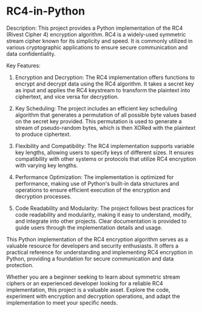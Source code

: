# RC4-in-Python

Description:
This project provides a Python implementation of the RC4 (Rivest Cipher 4) encryption algorithm. RC4 is a widely-used symmetric stream cipher known for its simplicity and speed. It is commonly utilized in various cryptographic applications to ensure secure communication and data confidentiality.

Key Features:
1. Encryption and Decryption: The RC4 implementation offers functions to encrypt and decrypt data using the RC4 algorithm. It takes a secret key as input and applies the RC4 keystream to transform the plaintext into ciphertext, and vice versa for decryption.

2. Key Scheduling: The project includes an efficient key scheduling algorithm that generates a permutation of all possible byte values based on the secret key provided. This permutation is used to generate a stream of pseudo-random bytes, which is then XORed with the plaintext to produce ciphertext.

3. Flexibility and Compatibility: The RC4 implementation supports variable key lengths, allowing users to specify keys of different sizes. It ensures compatibility with other systems or protocols that utilize RC4 encryption with varying key lengths.

4. Performance Optimization: The implementation is optimized for performance, making use of Python's built-in data structures and operations to ensure efficient execution of the encryption and decryption processes.

5. Code Readability and Modularity: The project follows best practices for code readability and modularity, making it easy to understand, modify, and integrate into other projects. Clear documentation is provided to guide users through the implementation details and usage.

This Python implementation of the RC4 encryption algorithm serves as a valuable resource for developers and security enthusiasts. It offers a practical reference for understanding and implementing RC4 encryption in Python, providing a foundation for secure communication and data protection.

Whether you are a beginner seeking to learn about symmetric stream ciphers or an experienced developer looking for a reliable RC4 implementation, this project is a valuable asset. Explore the code, experiment with encryption and decryption operations, and adapt the implementation to meet your specific needs.
